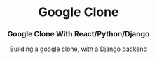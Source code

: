 <h1 align="center">Google Clone</h1>
<p id="top" align="center">
    
  </a>
  
  <h3 align="center">Google Clone With React/Python/Django  </h3>

  <p align="center">
   Building a google clone, with a Django backend
    <br />
   <!-- *********** -->
    <br />
    <br />
